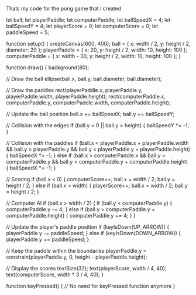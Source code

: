 Thats my code for the pong game that i created


let ball;
let playerPaddle;
let computerPaddle;
let ballSpeedX = 4;
let ballSpeedY = 4;
let playerScore = 0;
let computerScore = 0;
let paddleSpeed = 5;

function setup() {
  createCanvas(600, 400);
  ball = {
    x: width / 2,
    y: height / 2,
    diameter: 20
  };
  playerPaddle = {
    x: 20,
    y: height / 2,
    width: 10,
    height: 100
  };
  computerPaddle = {
    x: width - 30,
    y: height / 2,
    width: 10,
    height: 100
  };
}

function draw() {
  background(80);
  
  // Draw the ball
  ellipse(ball.x, ball.y, ball.diameter, ball.diameter);
  
  // Draw the paddles
  rect(playerPaddle.x, playerPaddle.y, playerPaddle.width, playerPaddle.height);
  rect(computerPaddle.x, computerPaddle.y, computerPaddle.width, computerPaddle.height);
  
  // Update the ball position
  ball.x += ballSpeedX;
  ball.y += ballSpeedY;
  
  // Collision with the edges
  if (ball.y < 0 || ball.y > height) {
    ballSpeedY *= -1;
  }
  
  // Collision with the paddles
  if (ball.x < playerPaddle.x + playerPaddle.width && ball.y > playerPaddle.y && ball.y < playerPaddle.y + playerPaddle.height) {
    ballSpeedX *= -1;
  } else if (ball.x > computerPaddle.x && ball.y > computerPaddle.y && ball.y < computerPaddle.y + computerPaddle.height) {
    ballSpeedX *= -1;
  }
  
  // Scoring
  if (ball.x < 0) {
    computerScore++;
    ball.x = width / 2;
    ball.y = height / 2;
  } else if (ball.x > width) {
    playerScore++;
    ball.x = width / 2;
    ball.y = height / 2;
  }
  
  // Computer AI
  if (ball.x > width / 2) {
    if (ball.y < computerPaddle.y) {
      computerPaddle.y -= 4;
    } else if (ball.y > computerPaddle.y + computerPaddle.height) {
      computerPaddle.y += 4;
    }
  }
  
  // Update the player's paddle position
  if (keyIsDown(UP_ARROW)) {
    playerPaddle.y -= paddleSpeed;
  } else if (keyIsDown(DOWN_ARROW)) {
    playerPaddle.y += paddleSpeed;
  }
  
  // Keep the paddle within the boundaries
  playerPaddle.y = constrain(playerPaddle.y, 0, height - playerPaddle.height);
  
  // Display the scores
  textSize(32);
  text(playerScore, width / 4, 40);
  text(computerScore, width * 3 / 4, 40);
}

function keyPressed() {
  // No need for keyPressed function anymore
}
